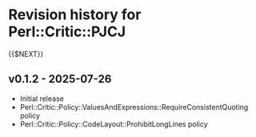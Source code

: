 # Revision history for Perl::Critic::PJCJ

{{$NEXT}}

## v0.1.2 - 2025-07-26

- Initial release
- Perl::Critic::Policy::ValuesAndExpressions::RequireConsistentQuoting policy
- Perl::Critic::Policy::CodeLayout::ProhibitLongLines policy
